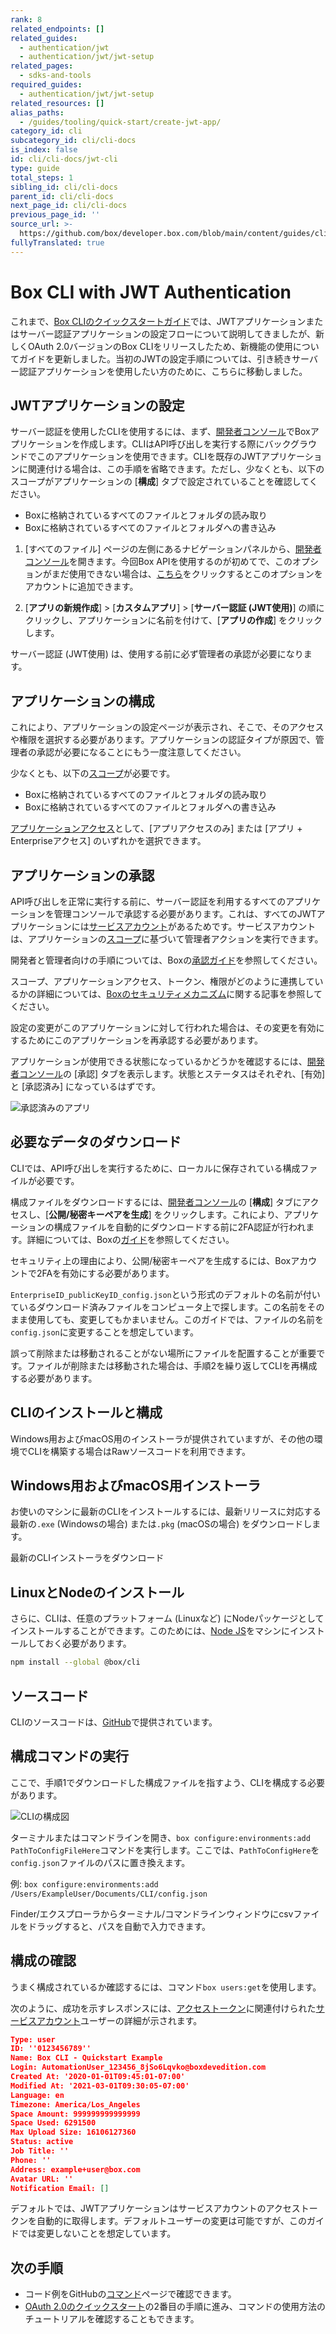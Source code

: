 ```yaml
---
rank: 8
related_endpoints: []
related_guides:
  - authentication/jwt
  - authentication/jwt/jwt-setup
related_pages:
  - sdks-and-tools
required_guides:
  - authentication/jwt/jwt-setup
related_resources: []
alias_paths:
  - /guides/tooling/quick-start/create-jwt-app/
category_id: cli
subcategory_id: cli/cli-docs
is_index: false
id: cli/cli-docs/jwt-cli
type: guide
total_steps: 1
sibling_id: cli/cli-docs
parent_id: cli/cli-docs
next_page_id: cli/cli-docs
previous_page_id: ''
source_url: >-
  https://github.com/box/developer.box.com/blob/main/content/guides/cli/cli-docs/jwt-cli.md
fullyTranslated: true
---
```

# Box CLI with JWT Authentication

これまで、[Box CLIのクイックスタートガイド][qs]では、JWTアプリケーションまたはサーバー認証アプリケーションの設定フローについて説明してきましたが、新しくOAuth 2.0バージョンのBox CLIをリリースしたため、新機能の使用についてガイドを更新しました。当初のJWTの設定手順については、引き続きサーバー認証アプリケーションを使用したい方のために、こちらに移動しました。

## JWTアプリケーションの設定

サーバー認証を使用したCLIを使用するには、まず、[開発者コンソール][dc]でBoxアプリケーションを作成します。CLIはAPI呼び出しを実行する際にバックグラウンドでこのアプリケーションを使用できます。CLIを既存のJWTアプリケーションに関連付ける場合は、この手順を省略できます。ただし、少なくとも、以下のスコープがアプリケーションの \[**構成**] タブで設定されていることを確認してください。

* Boxに格納されているすべてのファイルとフォルダの読み取り
* Boxに格納されているすべてのファイルとフォルダへの書き込み

1. \[すべてのファイル] ページの左側にあるナビゲーションパネルから、[開発者コンソール][dc]を開きます。今回Box APIを使用するのが初めてで、このオプションがまだ使用できない場合は、[こちら][dc]をクリックするとこのオプションをアカウントに追加できます。

2. \[**アプリの新規作成**] > \[**カスタムアプリ**] > \[**サーバー認証 (JWT使用)**] の順にクリックし、アプリケーションに名前を付けて、\[**アプリの作成**] をクリックします。

<Message warning>

サーバー認証 (JWT使用) は、使用する前に必ず管理者の承認が必要になります。

</Message>

## アプリケーションの構成

これにより、アプリケーションの設定ページが表示され、そこで、そのアクセスや権限を選択する必要があります。アプリケーションの認証タイプが原因で、管理者の承認が必要になることにもう一度注意してください。

少なくとも、以下の[スコープ][scopes]が必要です。

* Boxに格納されているすべてのファイルとフォルダの読み取り
* Boxに格納されているすべてのファイルとフォルダへの書き込み

[アプリケーションアクセス][aa]として、\[アプリアクセスのみ] または \[アプリ + Enterpriseアクセス] のいずれかを選択できます。

## アプリケーションの承認

API呼び出しを正常に実行する前に、サーバー認証を利用するすべてのアプリケーションを管理コンソールで承認する必要があります。これは、すべてのJWTアプリケーションには[サービスアカウント][sa]があるためです。サービスアカウントは、アプリケーションの[スコープ][scopes]に基づいて管理者アクションを実行できます。

開発者と管理者向けの手順については、Boxの[承認ガイド][ag]を参照してください。

スコープ、アプリケーションアクセス、トークン、権限がどのように連携しているかの詳細については、[Boxのセキュリティメカニズム][blogpost]に関する記事を参照してください。

<Message warning>

設定の変更がこのアプリケーションに対して行われた場合は、その変更を有効にするためにこのアプリケーションを再承認する必要があります。

</Message>

アプリケーションが使用できる状態になっているかどうかを確認するには、[開発者コンソール][dc]の \[承認] タブを表示します。状態とステータスはそれぞれ、\[有効] と \[承認済み] になっているはずです。

<ImageFrame center>

![承認済みのアプリ](./images/app-authorized.png)

</ImageFrame>

## 必要なデータのダウンロード

CLIでは、API呼び出しを実行するために、ローカルに保存されている構成ファイルが必要です。

構成ファイルをダウンロードするには、[開発者コンソール][dc]の \[**構成**] タブにアクセスし、\[**公開/秘密キーペアを生成**] をクリックします。これにより、アプリケーションの構成ファイルを自動的にダウンロードする前に2FA認証が行われます。詳細については、Boxの[ガイド][keypair]を参照してください。

<Message warning>

セキュリティ上の理由により、公開/秘密キーペアを生成するには、Boxアカウントで2FAを有効にする必要があります。

</Message>

`EnterpriseID_publicKeyID_config.json`という形式のデフォルトの名前が付いているダウンロード済みファイルをコンピュータ上で探します。この名前をそのまま使用しても、変更してもかまいません。このガイドでは、ファイルの名前を`config.json`に変更することを想定しています。

<Message warning>

誤って削除または移動されることがない場所にファイルを配置することが重要です。ファイルが削除または移動された場合は、手順2を繰り返してCLIを再構成する必要があります。

</Message>

## CLIのインストールと構成

Windows用およびmacOS用のインストーラが提供されていますが、その他の環境でCLIを構築する場合はRawソースコードを利用できます。

## Windows用およびmacOS用インストーラ

お使いのマシンに最新のCLIをインストールするには、最新リリースに対応する最新の`.exe` (Windowsの場合) または`.pkg` (macOSの場合) をダウンロードします。

<CTA to="https://github.com/box/boxcli/releases">

最新のCLIインストーラをダウンロード

</CTA>

## LinuxとNodeのインストール

さらに、CLIは、任意のプラットフォーム (Linuxなど) にNodeパッケージとしてインストールすることができます。このためには、[Node JS](https://nodejs.org/)をマシンにインストールしておく必要があります。

```bash
npm install --global @box/cli
```

## ソースコード

CLIのソースコードは、[GitHub][cli]で提供されています。

## 構成コマンドの実行

ここで、手順1でダウンロードした構成ファイルを指すよう、CLIを構成する必要があります。

<ImageFrame center>

![CLIの構成図](./images/cli-config-diagram.png)

</ImageFrame>

<!--alex ignore execute-->

ターミナルまたはコマンドラインを開き、`box configure:environments:add PathToConfigFileHere`コマンドを実行します。ここでは、`PathToConfigHere`を`config.json`ファイルのパスに置き換えます。

<!-- markdownlint-disable line-length -->

例: `box configure:environments:add /Users/ExampleUser/Documents/CLI/config.json`

<!-- markdownlint-enable line-length -->

<message type="tip"></message>

Finder/エクスプローラからターミナル/コマンドラインウィンドウにcsvファイルをドラッグすると、パスを自動で入力できます。

</Message>

## 構成の確認

うまく構成されているか確認するには、コマンド`box users:get`を使用します。

次のように、成功を示すレスポンスには、[アクセストークン][at]に関連付けられた[サービスアカウント][sa]ユーザーの詳細が示されます。

```json
Type: user
ID: ''0123456789''
Name: Box CLI - Quickstart Example
Login: AutomationUser_123456_8jSo6Lqvko@boxdevedition.com
Created At: '2020-01-01T09:45:01-07:00'
Modified At: '2021-03-01T09:30:05-07:00'
Language: en
Timezone: America/Los_Angeles
Space Amount: 999999999999999
Space Used: 6291500
Max Upload Size: 16106127360
Status: active
Job Title: ''
Phone: ''
Address: example+user@box.com
Avatar URL: ''
Notification Email: []
```

<message type="tip"></message>

デフォルトでは、JWTアプリケーションはサービスアカウントのアクセストークンを自動的に取得します。デフォルトユーザーの変更は可能ですが、このガイドでは変更しないことを想定しています。

</Message>

## 次の手順

* コード例をGitHubの[コマンド][commands]ページで確認できます。
* [OAuth 2.0のクイックスタート][three]の2番目の手順に進み、コマンドの使用方法のチュートリアルを確認することもできます。

[cli]: https://github.com/box/boxcli

[auth]: g://authentication/jwt/without-sdk/

[at]: g://authentication/tokens/

<!-- i18n-enable localize-links -->

[dc]: https://account.box.com/developers/console

<!-- i18n-disable localize-links -->

[keypair]: g://authentication/jwt/jwt-setup/#public-and-private-key-pair

[sa]: g://getting-started/user-types/service-account/

[scopes]: g://api-calls/permissions-and-errors/scopes/

[ag]: g://authorization/custom-app-approval/

<!-- i18n-enable localize-links -->

[blogpost]: https://medium.com/box-developer-blog/box-api-understanding-security-ja-b95725d8aaf0

<!-- i18n-disable localize-links -->

[scopes]: g://api-calls/permissions-and-errors/scopes/

[aa]: g://authentication/jwt/jwt-setup/#application-access

[three]: g://cli/quick-start/build-commands-help/

[four]: g://cli/quick-start/options-and-bulk-commands/

[cache]: https://github.com/box/boxcli/blob/master/docs/configure.md#box-configureenvironmentsupdate-name

[ac]: https://github.com/box/boxcli/blob/master/docs/autocomplete.md

[commands]: https://github.com/box/boxcli#command-topics

[qs]: g://cli/quick-start/

